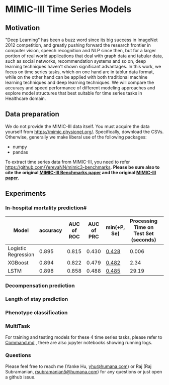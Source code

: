 MIMIC-III Time Series Models
=========================

## Motivation

"Deep Learning" has been a buzz word since its big success in ImageNet 2012 competition, and greatly pushing forward the research frontier in computer vision, speech recognition and NLP since then, but for a larger portion of real world applications that deal with graph data and tabular data, such as social networks, recommendation systems and so on, deep learning techniques haven't shown significant advantages. In this work, we focus on time series tasks, which on one hand are in tablur data format, while on the other hand can be applied with both traditional machine learning techniques and deep learning techniques. We will compare the accuracy and speed performance of different modeling approaches and explore model structures that best suitable for time series tasks in Healthcare domain. 


## Data preparation

We do not provide the MIMIC-III data itself. You must acquire the data yourself from https://mimic.physionet.org/. Specifically, download the CSVs. Otherwise, generally we make liberal use of the following packages:

- numpy
- pandas

To extract time series data from MIMIC-III, you need to refer  https://github.com/YerevaNN/mimic3-benchmarks. **Please be sure also to cite the original [MIMIC-III Benchmarks paper](https://www.nature.com/articles/s41597-019-0103-9) and the original [MIMIC-III paper](http://www.nature.com/articles/sdata201635).**


## Experiments

### In-hospital mortality prediction#

| Model | accuracy| AUC of ROC | AUC of PRC |min(+P, Se) | Processing Time on Test Set (seconds)||
-|---|---|---|---|---|---|
|Logistic Regression|0.895|0.815|0.430|[0.428](https://github.com/telefire/mimic3-time-series/blob/master/experiment_ihm_lr.ipynb?short_path=9d140c8#L48)| 0.006|
|XGBoost|0.894|0.822|0.479|[0.482](https://github.com/telefire/mimic3-time-series/blob/master/experiment_ihm_xgboost.ipynb?short_path=f9be529#L50)| 2.34|
|LSTM|0.898|0.858|0.488|[0.485](https://github.com/telefire/mimic3-time-series/blob/master/ihm_test.ipynb?short_path=276ccf7L138)| 29.19|

### Decompensation prediction

### Length of stay prediction
### Phenotype classification
### MultiTask



For training and testing models for these 4 time series tasks, please refer to [Command.md](Command.md) , there are also jupyter notebooks showing running logs.

### Questions

Please feel free to reach me (Yanke Hu, yhu@humana.com) or Raj (Raj Subramanian, rsubramanian5@humana.com) for any questions or just open a github issue.